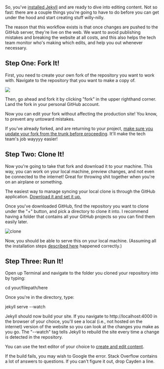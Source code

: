 So, you've [installed Jekyll](http://internet-inspired.com/wrote/install-jekyll-in-osx-mavericks/) and are ready to dive into editing content. Not so fast: there are a couple things you're going to have to do before you can get under the hood and start creating stuff willy-nilly.

The reason that this workflow exists is that once changes are pushed to the GitHub server, they're live on the web. We want to avoid publishing mistakes and breaking the website at all costs, and this also helps the tech team monitor who's making which edits, and help you out whenever necessary.

## Step One: Fork It!

First, you need to create your own fork of the repository you want to work with. Navigate to the repository that you want to make a copy of.

<img src="https://cloud.githubusercontent.com/assets/2704279/4381217/b986275c-4372-11e4-8e0d-d5fda92fd6c0.PNG">

Then, go ahead and fork it by clicking "fork" in the upper righthand corner. Land the fork in your personal GitHub account.

Now you can edit your fork without affecting the production site! You know, to prevent any untoward mistakes.

If you've already forked, and are returning to your project, [make sure you update your fork from the trunk before proceeding](https://github.com/18mr/documentation/blob/master/sync-your-fork.md). It'll make the tech team's job wayyyy easier!

## Step Two: Clone It!

Now you're going to take that fork and download it to your machine. This way, you can work on your local machine, preview changes, and not even be connected to the internet! Great for throwing shit together when you're on an airplane or something.

The easiest way to manage syncing your local clone is through the GitHub application. [Download it and set it up.](https://mac.github.com/)

Once you've downloaded GitHub, find the repository you want to clone under the "+" button, and pick a directory to clone it into. I recommend having a folder that contains all your GitHub projects so you can find them easily later.

![clone](https://cloud.githubusercontent.com/assets/2704279/5172612/3ed69cbe-73d6-11e4-939a-0fd71884bcbb.PNG)

Now, you should be able to serve this on your local machine. (Assuming all the installation steps [described here](http://internet-inspired.com/wrote/install-jekyll-in-osx-mavericks/) happened correctly.)

## Step Three: Run It!

Open up Terminal and navigate to the folder you cloned your repository into by typing:

  cd your/filepath/here
  
Once you're in the directory, type:

  jekyll serve --watch
  
Jekyll should now build your site. If you navigate to http://localhost:4000 in the browser of your choice, you'll see a local (i.e., not hosted on the internet) version of the website so you can look at the changes you make as you go. The "--watch" tag tells Jekyll to rebuild the site every time a change is detected in the repository.

You can use the text editor of your choice to [create and edit content](https://github.com/18mr/documentation/blob/master/editing-content.md).

If the build fails, you may wish to Google the error. Stack Overflow contains a lot of answers to questions. If you can't figure it out, drop Cayden a line.
